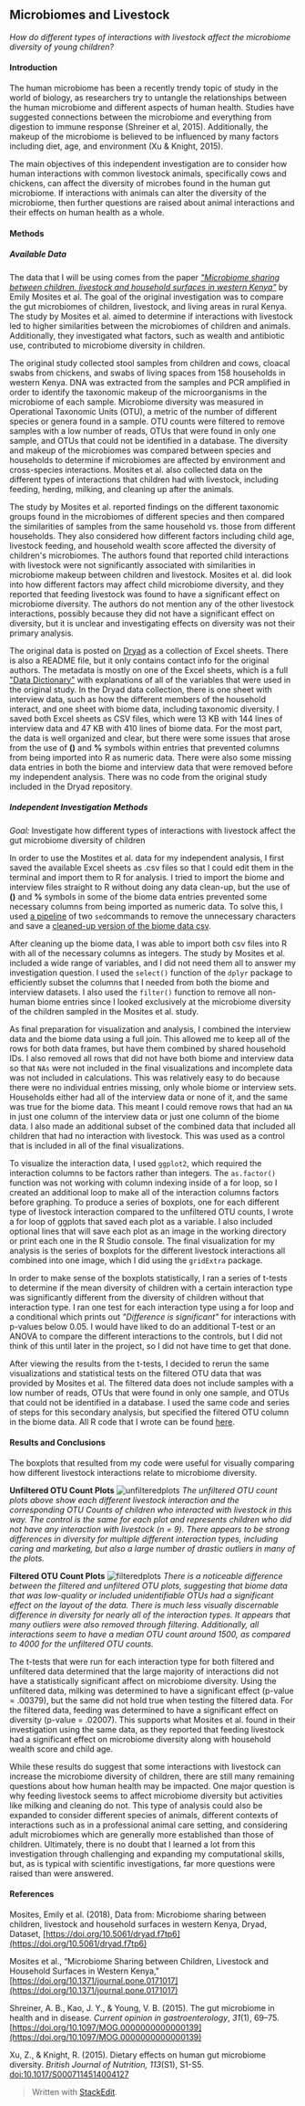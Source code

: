 ﻿## Microbiomes and Livestock
 _How do different types of interactions with livestock affect the microbiome diversity of young children?_
#### Introduction

The human microbiome has been a recently trendy topic of study in the world of biology, as researchers try to untangle the relationships between the human microbiome and different aspects of human health. Studies have suggested connections between the microbiome and everything from digestion to immune response (Shreiner et al, 2015). Additionally, the makeup of the microbiome is believed to be influenced by many factors including diet, age, and environment (Xu & Knight, 2015). 

The main objectives of this independent investigation are to consider how human interactions with common livestock animals, specifically cows and chickens, can affect the diversity of microbes found in the human gut microbiome. If interactions with animals can alter the diversity of the microbiome, then further questions are raised about animal interactions and their effects on human health as a whole.
#### Methods
##### Available Data
The data that I will be using comes from the paper [_"Microbiome sharing between children, livestock and household surfaces in western Kenya"_](https://doi.org/10.1371/journal.pone.0171017) by Emily Mosites et al. The goal of the original investigation was to compare the gut microbiomes of children, livestock, and living areas in rural Kenya. The study by Mosites et al. aimed to determine if interactions with livestock led to higher similarities between the microbiomes of children and animals. Additionally, they investigated what factors, such as wealth and antibiotic use, contributed to microbiome diversity in children. 

The original study collected stool samples from children and cows, cloacal swabs from chickens, and swabs of living spaces from 158 households in western Kenya. DNA was extracted from the samples and PCR amplified in order to identify the taxonomic makeup of the microorganisms in the microbiome of each sample. Microbiome diversity was measured in Operational Taxonomic Units (OTU), a metric of the number of different species or genera found in a sample. OTU counts were filtered to remove samples with a low number of reads, OTUs that were found in only one sample, and OTUs that could not be identified in a database. The diversity and makeup of the microbiomes was compared between species and households to determine if microbiomes are affected by environment and cross-species interactions. Mosites et al. also collected data on the different types of interactions that children had with livestock, including feeding, herding, milking, and cleaning up after the animals. 

The study by Mosites et al. reported findings on the different taxonomic groups found in the microbiomes of different species and then compared the similarities of samples from the same household vs. those from different households. They also considered how different factors including child age, livestock feeding, and household wealth score affected the diversity of children's microbiomes. The authors found that reported child interactions with livestock were not significantly associated with similarities in microbiome makeup between children and livestock. Mosites et al. did look into how different factors may affect child microbiome diversity, and they reported that feeding livestock was found to have a significant effect on microbiome diversity.   The authors do not mention any of the other livestock interactions, possibly because they did not have a significant effect on diversity, but it is unclear and investigating effects on diversity was not their primary analysis. 

The original data is posted on [Dryad](https://doi.org/10.5061/dryad.f7tp6) as a collection of Excel sheets. There is also a README file, but it only contains contact info for the original authors. The metadata is mostly on one of the Excel sheets, which is a full ["Data Dictionary"](https://github.com/msbrasher/CompBioLabsHw/blob/main/FinalProject/Mosites_Microbiome_Sharing_Kenya_20170119.xlsx) with explanations of all of the variables that were used in the original study. In the Dryad data collection, there is one sheet with interview data, such as how the different members of the household interact, and one sheet with biome data, including taxonomic diversity. I saved both Excel sheets as CSV files, which were 13 KB with 144 lines of interview data and 47 KB with 410 lines of biome data. For the most part, the data is well organized and clear, but there were some issues that arose from the use of **()** and **%** symbols within entries that prevented columns from being imported into R as numeric data. There were also some missing data entries in both the biome and interview data that were removed before my independent analysis. There was no code from the original study included in the Dryad repository.

##### Independent Investigation Methods
_Goal:_ Investigate how different types of interactions with livestock affect the gut microbiome diversity of children

In order to use the Mostites et al. data for my independent analysis, I first saved the available Excel sheets as .csv files so that I could edit them in the terminal and import them to R for analysis. I tried to import the biome and interview files straight to R without doing any data clean-up, but the use of **()** and **%** symbols in some of the biome data entries prevented some necessary columns from being imported as numeric data. To solve this, I used [a pipeline](https://github.com/msbrasher/CompBioLabsHw/blob/main/FinalProject/cleaning_script.sh) of two `sed`commands to remove the unnecessary characters and save a [cleaned-up version of the biome data csv](https://github.com/msbrasher/CompBioLabsHw/blob/main/FinalProject/cleanedBiomes.csv). 

After cleaning up the biome data, I was able to import both csv files into R with all of the necessary columns as integers. The study by Mosites et al. included a wide range of variables, and I did not need them all to answer my investigation question. I used the `select()` function of the `dplyr` package to efficiently subset the columns that I needed from both the biome and interview datasets. I also used the `filter()` function to remove all non-human biome entries since I looked exclusively at the microbiome diversity of the children sampled in the Mosites et al. study. 

As final preparation for visualization and analysis, I combined the interview data and the biome data using a full join. This allowed me to keep all of the rows for both data frames, but have them combined by shared household IDs. I also removed all rows that did not have both biome and interview data so that `NAs` were not included in the final visualizations and incomplete data was not included in calculations. This was relatively easy to do because there were no individual entries missing, only whole biome or interview sets. Households either had all of the interview data or none of it, and the same was true for the biome data. This meant I could remove rows that had an `NA` in just one column of the interview data or just one column of the biome data. I also made an additional subset of the combined data that included all children that had no interaction with livestock. This was used as a control that is included in all of the final visualizations.

To visualize the interaction data, I used `ggplot2`, which required the interaction columns to be factors rather than integers. The `as.factor()` function was not working with column indexing inside of a for loop, so I created an additional loop to make all of the interaction columns factors before graphing. To produce a series of boxplots, one for each different type of livestock interaction compared to the unfiltered OTU counts, I wrote a for loop of ggplots that saved each plot as a variable. I also included optional lines that will save each plot as an image in the working directory or print each one in the R Studio console. The final visualization for my analysis is the series of boxplots for the different livestock interactions all combined into one image, which I did using the `gridExtra` package. 

In order to make sense of the boxplots statistically, I ran a series of t-tests to determine if the mean diversity of children with a certain interaction type was significantly different from the diversity of children without that interaction type. I ran one test for each interaction type using a for loop and a conditional which prints out _"Difference is significant"_ for interactions with p-values below 0.05. I would have liked to do an additional T-test or an ANOVA to compare the different interactions to the controls, but I did not think of this until later in the project, so I did not have time to get that done. 

After viewing the results from the t-tests, I decided to rerun the same visualizations and statistical tests on the filtered OTU data that was provided by Mosites et al. The filtered data does not include samples with a low number of reads, OTUs that were found in only one sample, and OTUs that could not be identified in a database. I used the same code and series of steps for this secondary analysis, but specified the filtered OTU column in the biome data. All R code that I wrote can be found [here](https://github.com/msbrasher/CompBioLabsHw/blob/main/FinalProject/animal_interactions.R).

#### Results and Conclusions
The boxplots that resulted from my code were useful for visually comparing how different livestock interactions relate to microbiome diversity. 

**Unfiltered OTU Count Plots**
![unfilteredplots](https://github.com/msbrasher/CompBioLabsHw/blob/main/FinalProject/FinalUnfilteredPlots.png?raw=true)
_The unfiltered OTU count plots above show each different livestock interaction and the corresponding OTU Counts of children who interacted with livestock in this way. The control is the same for each plot and represents children who did not have any interaction with livestock (n = 9). There appears to be strong differences in diversity for multiple different interaction types, including caring and marketing, but also a large number of drastic outliers in many of the plots._

**Filtered OTU Count Plots**
![filteredplots](https://github.com/msbrasher/CompBioLabsHw/blob/main/FinalProject/FinalFilteredPlots.png?raw=true)
_There is a noticeable difference between the filtered and unfiltered OTU plots, suggesting that biome data that was low-quality or included unidentifiable OTUs had a significant effect on the layout of the data. There is much less visually discernable difference in diversity for nearly all of the interaction types. It appears that many outliers were also removed through filtering. Additionally, all interactions seem to have a median OTU count around 1500, as compared to 4000 for the unfiltered OTU counts._

The t-tests that were run for each interaction type for both filtered and unfiltered data determined that the large majority of interactions did not have a statistically significant affect on microbiome diversity. Using the unfiltered data, milking was determined to have a significant effect (p-value = .00379), but the same did not hold true when testing the filtered data. For the filtered data, feeding was determined to have a significant effect on diversity (p-value = .02007). This supports what Mosites et al. found in their investigation using the same data, as they reported that feeding livestock had a significant effect on microbiome diversity along with household wealth score and child age.  

While these results do suggest that some interactions with livestock can increase the microbiome diversity of children, there are still many remaining questions about how human health may be impacted. One major question is why feeding livestock seems to affect microbiome diversity but activities like milking and cleaning do not. This type of analysis could also be expanded to consider different species of animals, different contexts of interactions such as in a professional animal care setting, and considering adult microbiomes which are generally more established than those of children. Ultimately, there is no doubt that I learned a lot from this investigation through challenging and expanding my computational skills, but, as is typical with scientific investigations, far more questions were raised than were answered. 
#### References

Mosites, Emily et al. (2018), Data from: Microbiome sharing between children, livestock and household surfaces in western Kenya, Dryad, Dataset, [https://doi.org/10.5061/dryad.f7tp6](https://doi.org/10.5061/dryad.f7tp6)

Mosites et al., “Microbiome Sharing between Children, Livestock and Household Surfaces in Western Kenya," [https://doi.org/10.1371/journal.pone.0171017](https://doi.org/10.1371/journal.pone.0171017)

Shreiner, A. B., Kao, J. Y., & Young, V. B. (2015). The gut microbiome in health and in disease. _Current opinion in gastroenterology_, _31_(1), 69–75. [https://doi.org/10.1097/MOG.0000000000000139](https://doi.org/10.1097/MOG.0000000000000139) 

Xu, Z., & Knight, R. (2015). Dietary effects on human gut microbiome diversity. _British Journal of Nutrition,_  _113_(S1), S1-S5. [doi:10.1017/S0007114514004127](doi:10.1017/S0007114514004127)

> Written with [StackEdit](https://stackedit.io/).
